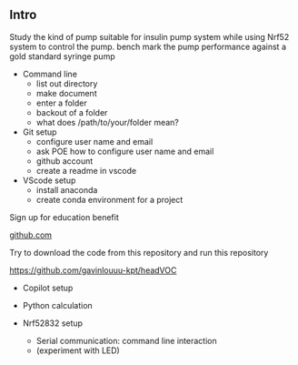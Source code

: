 ## Intro

Study the kind of pump suitable for insulin pump system while using Nrf52 system to control the pump. bench mark the pump performance against a gold standard syringe pump

- Command line
    - list out directory
    - make document
    - enter a folder
    - backout of a folder
    - what does  /path/to/your/folder mean?
- Git setup
    - configure user name and email
    - ask POE how to configure user name and email
    - github account
    - create a readme in vscode
- VScode setup
    - install anaconda
    - create conda environment for a project

Sign up for education benefit

[github.com](https://github.com/edu)

Try to download the code from this repository and run this repository

https://github.com/gavinlouuu-kpt/headVOC

- Copilot setup
- Python calculation

- Nrf52832 setup
    - Serial communication: command line interaction
    - (experiment with LED)